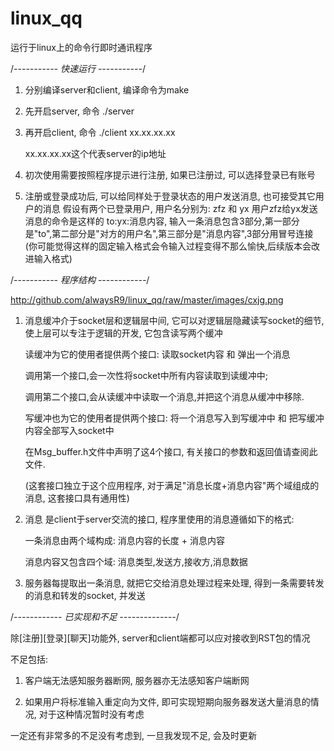 # linux_qq
运行于linux上的命令行即时通讯程序

/*----------- 快速运行 -----------*/

1. 分别编译server和client, 编译命令为make

2. 先开启server, 命令 ./server

3. 再开启client, 命令 ./client xx.xx.xx.xx
   
   xx.xx.xx.xx这个代表server的ip地址
   
4. 初次使用需要按照程序提示进行注册, 如果已注册过, 可以选择登录已有账号

5. 注册或登录成功后, 可以给同样处于登录状态的用户发送消息, 也可接受其它用户的消息
   假设有两个已登录用户, 用户名分别为: zfz 和 yx
   用户zfz给yx发送消息的命令是这样的 to:yx:消息内容,
   输入一条消息包含3部分,第一部分是"to",第二部分是"对方的用户名",第三部分是"消息内容",3部分用冒号连接
   (你可能觉得这样的固定输入格式会令输入过程变得不那么愉快,后续版本会改进输入格式)

/*----------- 程序结构 ------------*/

http://github.com/alwaysR9/linux_qq/raw/master/images/cxjg.png

1. 消息缓冲介于socket层和逻辑层中间, 它可以对逻辑层隐藏读写socket的细节, 使上层可以专注于逻辑的开发, 它包含读写两个缓冲

   读缓冲为它的使用者提供两个接口: 读取socket内容 和 弹出一个消息

   调用第一个接口,会一次性将socket中所有内容读取到读缓冲中;

   调用第二个接口,会从读缓冲中读取一个消息,并把这个消息从缓冲中移除.

   写缓冲也为它的使用者提供两个接口: 将一个消息写入到写缓冲中 和 把写缓冲内容全部写入socket中

   在Msg_buffer.h文件中声明了这4个接口, 有关接口的参数和返回值请查阅此文件.

   (这套接口独立于这个应用程序, 对于满足"消息长度+消息内容"两个域组成的消息, 这套接口具有通用性)

2. 消息 是client于server交流的接口, 程序里使用的消息遵循如下的格式:

   一条消息由两个域构成: 消息内容的长度 + 消息内容

   消息内容又包含四个域: 消息类型,发送方,接收方,消息数据

3. 服务器每提取出一条消息, 就把它交给消息处理过程来处理, 得到一条需要转发的消息和转发的socket, 并发送

/*------------ 已实现和不足 --------------*/

除[注册][登录][聊天]功能外, server和client端都可以应对接收到RST包的情况

不足包括: 

1. 客户端无法感知服务器断网, 服务器亦无法感知客户端断网

2. 如果用户将标准输入重定向为文件, 即可实现短期向服务器发送大量消息的情况, 对于这种情况暂时没有考虑

一定还有非常多的不足没有考虑到, 一旦我发现不足, 会及时更新


